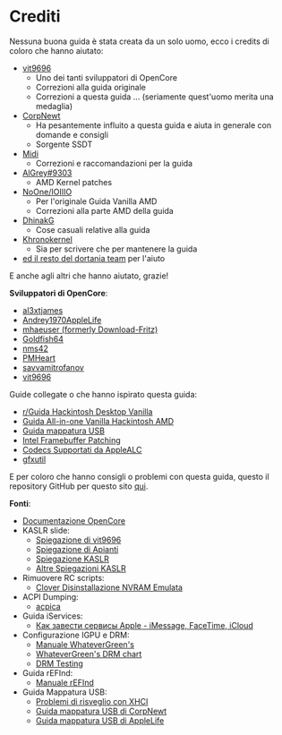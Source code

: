 # Crediti

Nessuna buona guida è stata creata da un solo uomo, ecco i credits di coloro che hanno aiutato:

* [vit9696](https://github.com/vit9696)
  * Uno dei tanti sviluppatori di OpenCore
  * Correzioni alla guida originale
  * Correzioni a questa guida ... (seriamente quest'uomo merita una medaglia)
* [CorpNewt](https://github.com/corpnewt)
  * Ha pesantemente influito a questa guida e aiuta in generale con domande e consigli
  * Sorgente SSDT
* [Midi](https://github.com/midi1996)
  * Correzioni e raccomandazioni per la guida
* [AlGrey#9303](https://amd-osx.com/forum/memberlist.php?mode=viewprofile&u=10918&sid=e0feb8a14a97be482d2fd68dbc268f97)
  * AMD Kernel patches
* [NoOne/IOIIIO](https://github.com/IOIIIO)
  * Per l'originale Guida Vanilla AMD
  * Correzioni alla parte AMD della guida
* [DhinakG](https://github.com/dhinakg)
  * Cose casuali relative alla guida
* [Khronokernel](https://github.com/khronokernel)
  * Sia per scrivere che per mantenere la guida
* [ed il resto del dortania team](https://github.com/dortania) per l'aiuto
  
E anche agli altri che hanno aiutato, grazie!

**Sviluppatori di OpenCore**:

* [al3xtjames](https://github.com/al3xtjames)
* [Andrey1970AppleLife](https://github.com/Andrey1970AppleLife)
* [mhaeuser (formerly Download-Fritz)](https://github.com/mhaeuser)
* [Goldfish64](https://github.com/Goldfish64)
* [nms42](https://github.com/nms42)
* [PMHeart](https://github.com/PMHeart)
* [savvamitrofanov](https://github.com/savvamitrofanov)
* [vit9696](https://github.com/vit9696)

Guide collegate o che hanno ispirato questa guida:

* [r/Guida Hackintosh Desktop Vanilla](https://hackintosh.gitbook.io/-r-hackintosh-vanilla-desktop-guide/)
* [Guida All-in-one Vanilla Hackintosh AMD](https://github.com/doesprintfwork/All-in-one-Vanilla-AMD-Hackintosh-Guide)
* [Guida mappatura USB](https://dortania.github.io/OpenCore-Post-Install/usb/)
* [Intel Framebuffer Patching](https://github.com/acidanthera/WhateverGreen/blob/master/Manual/FAQ.IntelHD.en.md)
* [Codecs Supportati da AppleALC](https://github.com/acidanthera/AppleALC/wiki/Supported-codecs)
* [gfxutil](https://github.com/acidanthera/gfxutil/releases)

E per coloro che hanno consigli o problemi con questa guida, questo il repository GitHub per questo sito [qui](https://github.com/dortania/OpenCore-Install-Guide).

**Fonti**:

* [Documentazione OpenCore](https://github.com/acidanthera/OpenCorePkg/tree/master/Docs)
* KASLR slide:
  * [Spiegazione di vit9696](https://www.insanelymac.com/forum/topic/331381-aptiomemoryfix/?do=findComment&comment=2564269)
  * [Spiegazione di Apianti](https://www.reddit.com/r/hackintosh/comments/cfjyla/i_unleashed_a_plague_upon_you_guys_and_i_am_sorry/)
  * [Spiegazione KASLR](https://lwn.net/Articles/569635/)
  * [Altre Spiegazioni KASLR](https://www.blackhat.com/docs/us-16/materials/us-16-Jang-Breaking-Kernel-Address-Space-Layout-Randomization-KASLR-With-Intel-TSX.pdf)
* Rimuovere RC scripts:
  * [Clover Disinstallazione NVRAM Emulata](https://www.tonymacx86.com/resources/clover-emulated-nvram-uninstaller.368/)
* ACPI Dumping:
  * [acpica](https://github.com/acpica/acpica/tree/master/source/tools/acpidump)
* Guida iServices:
  * [Как завести сервисы Apple - iMessage, FaceTime, iCloud](https://applelife.ru/threads/nastrojka-app-store-imessage-facetime-i-icloud.40790/page-219#post-727913)
* Configurazione IGPU e DRM:
  * [Manuale WhateverGreen's](https://github.com/acidanthera/WhateverGreen/blob/master/Manual/FAQ.IntelHD.en.md)
  * [WhateverGreen's DRM chart](https://github.com/acidanthera/WhateverGreen/blob/master/Manual/FAQ.Chart.md)
  * [DRM Testing](https://applelife.ru/threads/proigryvanie-zaschischjonnogo-kontenta-na-raznom-oborudovanii.1349123/page-67#post-846582)
* Guida rEFInd:
  * [Manuale rEFInd](https://www.rodsbooks.com/refind/index.html)
* Guida Mappatura USB:
  * [Problemi di risveglio con XHCI](https://osy.gitbook.io/hac-mini-guide/details/usb-fix)
  * [Guida mappatura USB di CorpNewt](https://dortania.github.io/OpenCore-Post-Install/usb/)
  * [Guida mappatura USB di AppleLife](https://applelife.ru/threads/nastrojka-usb-v-10-11-10-15.627190/)
